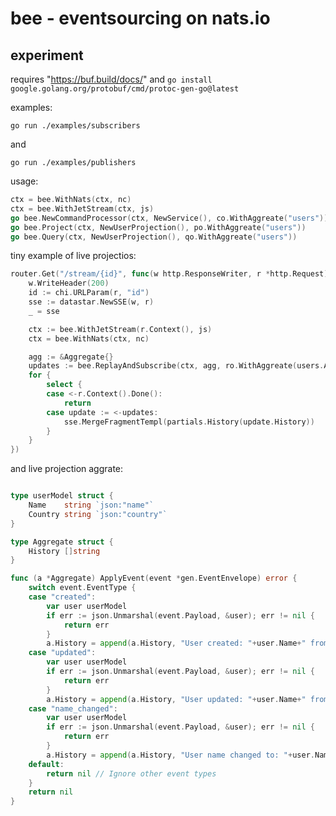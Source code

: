 # bee - eventsourcing on nats.io

## experiment 

requires "https://buf.build/docs/" and `go install google.golang.org/protobuf/cmd/protoc-gen-go@latest`


examples:

`go run ./examples/subscribers`

and

`go run ./examples/publishers`


usage: 

```go
ctx = bee.WithNats(ctx, nc)
ctx = bee.WithJetStream(ctx, js)
go bee.NewCommandProcessor(ctx, NewService(), co.WithAggreate("users"))
go bee.Project(ctx, NewUserProjection(), po.WithAggreate("users"))
go bee.Query(ctx, NewUserProjection(), qo.WithAggreate("users"))
```

tiny example of live projectios: 

```go 
router.Get("/stream/{id}", func(w http.ResponseWriter, r *http.Request) {
    w.WriteHeader(200)
    id := chi.URLParam(r, "id")
    sse := datastar.NewSSE(w, r)
    _ = sse

    ctx := bee.WithJetStream(r.Context(), js)
    ctx = bee.WithNats(ctx, nc)

    agg := &Aggregate{}
    updates := bee.ReplayAndSubscribe(ctx, agg, ro.WithAggreate(users.Aggregate), ro.WithAggregateID(id))
    for {
        select {
        case <-r.Context().Done():
            return
        case update := <-updates:
            sse.MergeFragmentTempl(partials.History(update.History))
        }
    }
})
```

and live projection aggrate: 

```go

type userModel struct {
	Name    string `json:"name"`
	Country string `json:"country"`
}

type Aggregate struct {
	History []string
}

func (a *Aggregate) ApplyEvent(event *gen.EventEnvelope) error {
	switch event.EventType {
	case "created":
		var user userModel
		if err := json.Unmarshal(event.Payload, &user); err != nil {
			return err
		}
		a.History = append(a.History, "User created: "+user.Name+" from "+user.Country)
	case "updated":
		var user userModel
		if err := json.Unmarshal(event.Payload, &user); err != nil {
			return err
		}
		a.History = append(a.History, "User updated: "+user.Name+" from "+user.Country)
	case "name_changed":
		var user userModel
		if err := json.Unmarshal(event.Payload, &user); err != nil {
			return err
		}
		a.History = append(a.History, "User name changed to: "+user.Name)
	default:
		return nil // Ignore other event types
	}
	return nil
}

```